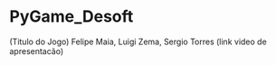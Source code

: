 # PyGame_Desoft
(Titulo do Jogo)
Felipe Maia, Luigi Zema, Sergio Torres
(link video de apresentacão)
